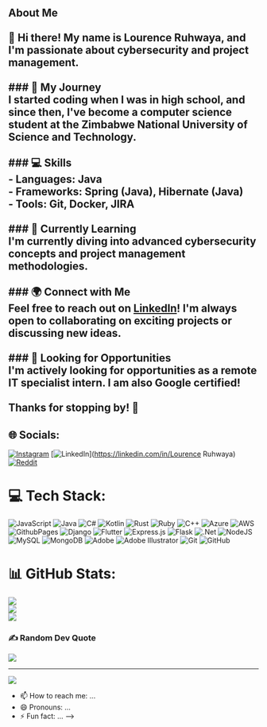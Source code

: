 
## About Me<br><br>👋 Hi there! My name is **Lourence Ruhwaya**, and I'm passionate about **cybersecurity** and **project management**.<br><br>### 🚀 My Journey<br>I started coding when I was in high school, and since then, I've become a computer science student at the **Zimbabwe National University of Science and Technology**.<br><br>### 💻 Skills<br>- **Languages:** Java<br>- **Frameworks:** Spring (Java), Hibernate (Java)<br>- **Tools:** Git, Docker, JIRA<br><br>### 🌱 Currently Learning<br>I'm currently diving into advanced cybersecurity concepts and project management methodologies.<br><br>### 🌍 Connect with Me<br>Feel free to reach out on [LinkedIn](https://www.linkedin.com/in/lourence-ruhwaya)! I'm always open to collaborating on exciting projects or discussing new ideas.<br><br>### 🔭 Looking for Opportunities<br>I'm actively looking for opportunities as a **remote IT specialist intern**. I am also Google certified!<br><br>Thanks for stopping by! 🚀


## 🌐 Socials:
[![Instagram](https://img.shields.io/badge/Instagram-%23E4405F.svg?logo=Instagram&logoColor=white)](https://instagram.com/K_in_g_728) [![LinkedIn](https://img.shields.io/badge/LinkedIn-%230077B5.svg?logo=linkedin&logoColor=white)](https://linkedin.com/in/Lourence Ruhwaya) [![Reddit](https://img.shields.io/badge/Reddit-%23FF4500.svg?logo=Reddit&logoColor=white)](https://reddit.com/user/K_in_g_728) 

# 💻 Tech Stack:
![JavaScript](https://img.shields.io/badge/javascript-%23323330.svg?style=for-the-badge&logo=javascript&logoColor=%23F7DF1E) ![Java](https://img.shields.io/badge/java-%23ED8B00.svg?style=for-the-badge&logo=openjdk&logoColor=white) ![C#](https://img.shields.io/badge/c%23-%23239120.svg?style=for-the-badge&logo=csharp&logoColor=white) ![Kotlin](https://img.shields.io/badge/kotlin-%237F52FF.svg?style=for-the-badge&logo=kotlin&logoColor=white) ![Rust](https://img.shields.io/badge/rust-%23000000.svg?style=for-the-badge&logo=rust&logoColor=white) ![Ruby](https://img.shields.io/badge/ruby-%23CC342D.svg?style=for-the-badge&logo=ruby&logoColor=white) ![C++](https://img.shields.io/badge/c++-%2300599C.svg?style=for-the-badge&logo=c%2B%2B&logoColor=white) ![Azure](https://img.shields.io/badge/azure-%230072C6.svg?style=for-the-badge&logo=microsoftazure&logoColor=white) ![AWS](https://img.shields.io/badge/AWS-%23FF9900.svg?style=for-the-badge&logo=amazon-aws&logoColor=white) ![GithubPages](https://img.shields.io/badge/github%20pages-121013?style=for-the-badge&logo=github&logoColor=white) ![Django](https://img.shields.io/badge/django-%23092E20.svg?style=for-the-badge&logo=django&logoColor=white) ![Flutter](https://img.shields.io/badge/Flutter-%2302569B.svg?style=for-the-badge&logo=Flutter&logoColor=white) ![Express.js](https://img.shields.io/badge/express.js-%23404d59.svg?style=for-the-badge&logo=express&logoColor=%2361DAFB) ![Flask](https://img.shields.io/badge/flask-%23000.svg?style=for-the-badge&logo=flask&logoColor=white) ![.Net](https://img.shields.io/badge/.NET-5C2D91?style=for-the-badge&logo=.net&logoColor=white) ![NodeJS](https://img.shields.io/badge/node.js-6DA55F?style=for-the-badge&logo=node.js&logoColor=white) ![MySQL](https://img.shields.io/badge/mysql-4479A1.svg?style=for-the-badge&logo=mysql&logoColor=white) ![MongoDB](https://img.shields.io/badge/MongoDB-%234ea94b.svg?style=for-the-badge&logo=mongodb&logoColor=white) ![Adobe](https://img.shields.io/badge/adobe-%23FF0000.svg?style=for-the-badge&logo=adobe&logoColor=white) ![Adobe Illustrator](https://img.shields.io/badge/adobe%20illustrator-%23FF9A00.svg?style=for-the-badge&logo=adobe%20illustrator&logoColor=white) ![Git](https://img.shields.io/badge/git-%23F05033.svg?style=for-the-badge&logo=git&logoColor=white) ![GitHub](https://img.shields.io/badge/github-%23121011.svg?style=for-the-badge&logo=github&logoColor=white)
# 📊 GitHub Stats:
![](https://github-readme-stats.vercel.app/api?username=Anotida28&theme=dark&hide_border=false&include_all_commits=false&count_private=false)<br/>
![](https://github-readme-streak-stats.herokuapp.com/?user=Anotida28&theme=dark&hide_border=false)<br/>
![](https://github-readme-stats.vercel.app/api/top-langs/?username=Anotida28&theme=dark&hide_border=false&include_all_commits=false&count_private=false&layout=compact)

### ✍️ Random Dev Quote
![](https://quotes-github-readme.vercel.app/api?type=horizontal&theme=radical)

---
[![](https://visitcount.itsvg.in/api?id=Anotida28&icon=0&color=0)](https://visitcount.itsvg.in)

<!-- Proudly created with GPRM ( https://gprm.itsvg.in ) -->
- 📫 How to reach me: ...
- 😄 Pronouns: ...
- ⚡ Fun fact: ...
-->

